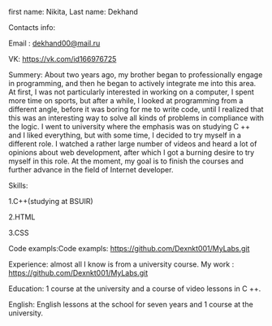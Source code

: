 first name: Nikita, Last name: Dekhand

Contacts info:

Email : dekhand00@mail.ru

VK: https://vk.com/id166976725

Summery: About two years ago, my brother began to professionally engage in programming, and then he began to actively integrate me into this area. At first, I was not particularly interested in working on a computer, I spent more time on sports, but after a while, I looked at programming from a different angle, before it was boring for me to write code, until I realized that this was an interesting way to solve all kinds of problems in compliance with the logic. I went to university where the emphasis was on studying C ++ and I liked everything, but with some time, I decided to try myself in a different role. I watched a rather large number of videos and heard a lot of opinions about web development, after which I got a burning desire to try myself in this role. At the moment, my goal is to finish the courses and further advance in the field of Internet developer.

Skills:

1.C++(studying at BSUIR)
     
2.HTML
     
3.CSS

Code exampls:Code exampls: https://github.com/Dexnkt001/MyLabs.git

Experience: almost all I know is from a university course. My work :  https://github.com/Dexnkt001/MyLabs.git

Education: 1 course at the university and a course of video lessons in C ++.

English: English lessons at the school for seven years and 1 course at the university.

